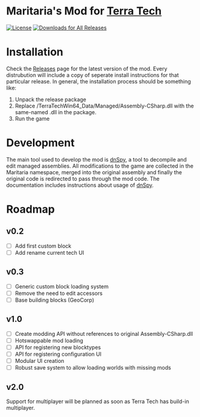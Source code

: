 [License]: https://tldrlegal.com/l/mit/
[Documentation]: https://github.com/maritaria/terratech-mod/doc/
[Issues]: https://github.com/maritaria/terratech-mod/issues/
[Releases]: https://github.com/maritaria/terratech-mod/releases/latest/
[Terra Tech]: https://terratechgame.com/
[dnSpy]: https://github.com/0xd4d/dnSpy/

# Maritaria's Mod for [Terra Tech]
[![License](http://img.shields.io/badge/license-MIT-blue.svg?style=flat)][License]
[![Downloads for All Releases](https://img.shields.io/github/downloads/maritaria/terratech-mod/total.svg)][Releases]

# Installation
Check the [Releases] page for the latest version of the mod. Every distrubution will include a copy of seperate install instructions for that particular release. In general, the installation process should be something like:

1. Unpack the release package
2. Replace /TerraTechWin64_Data/Managed/Assembly-CSharp.dll with the same-named .dll in the package.
3. Run the game

# Development
The main tool used to develop the mod is [dnSpy], a tool to decompile and edit managed assemblies. All modifications to the game are collected in the Maritaria namespace, merged into the original assembly and finally the original code is redirected to pass through the mod code. The documentation includes instructions about usage of [dnSpy].

# Roadmap
## v0.2
- [ ] Add first custom block
- [ ] Add rename current tech UI

## v0.3
- [ ] Generic custom block loading system
- [ ] Remove the need to edit accessors
- [ ] Base building blocks (GeoCorp)

## v1.0
- [ ] Create modding API without references to original Assembly-CSharp.dll
- [ ] Hotswappable mod loading
- [ ] API for registering new blocktypes
- [ ] API for registering configuration UI
- [ ] Modular UI creation
- [ ] Robust save system to allow loading worlds with missing mods

## v2.0
Support for multiplayer will be planned as soon as Terra Tech has build-in multiplayer.
